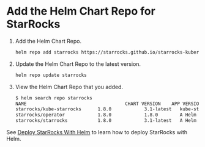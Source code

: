 # Add the Helm Chart Repo for StarRocks

1. Add the Helm Chart Repo.

   ```Bash
   helm repo add starrocks https://starrocks.github.io/starrocks-kubernetes-operator
   ```

2. Update the Helm Chart Repo to the latest version.

   ```Bash
   helm repo update starrocks
   ```

3. View the Helm Chart Repo that you added.

   ```Bash
   $ helm search repo starrocks
   NAME                                    CHART VERSION    APP VERSION  DESCRIPTION
   starrocks/kube-starrocks      1.8.0            3.1-latest   kube-starrocks includes two subcharts, starrock...
   starrocks/operator            1.8.0            1.8.0        A Helm chart for StarRocks operator
   starrocks/starrocks           1.8.0            3.1-latest   A Helm chart for StarRocks cluster
   ```

See [Deploy StarRocks With Helm](deploy_starrocks_with_helm_howto.md) to learn how to deploy StarRocks with Helm.

